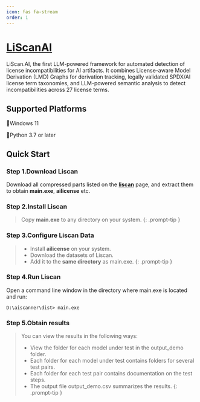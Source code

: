 ```yaml
---
icon: fas fa-stream
order: 1
---
```




# [**LiScanAI**](https://liscanai.github.io/)

LiScan.AI, the first LLM-powered framework for automated detection of license incompatibilities
for AI artifacts. It combines License-aware Model Derivation (LMD) Graphs for derivation tracking, legally validated SPDX/AI license term taxonomies, and LLM-powered semantic analysis to detect incompatibilities across 27 license terms.

## Supported Platforms

🔸Windows 11

🔸Python 3.7 or later

## Quick Start

### Step 1.Download **Liscan**

 Download all compressed parts listed on the [**liscan**](https://drive.google.com/drive/folders/11s-l5O47cfzuywNykRbK3cMuli1rwmqg) page, and extract them to obtain **main.exe**, **ailicense** etc.
 

 
### Step 2.Install Liscan

> Copy **main.exe** to any directory on your system.
{: .prompt-tip }

### Step 3.Configure Liscan Data

 > * Install **ailicense** on your system.
 > * Download the datasets of Liscan.
>  * Add it to the **same directory** as main.exe.
{: .prompt-tip }

### Step 4.Run Liscan

Open a command line window in the directory where main.exe is located and run:

```
D:\aiscanner\dist> main.exe
```

### Step 5.Obtain results

 > You can view the results in the following ways:
 > * View the folder for each model under test in the output_demo folder.
>  * Each folder for each model under test contains folders for several test pairs.
>  * Each folder for each test pair contains documentation on the test steps.
>  * The output file output_demo.csv summarizes the results.
{: .prompt-tip }

